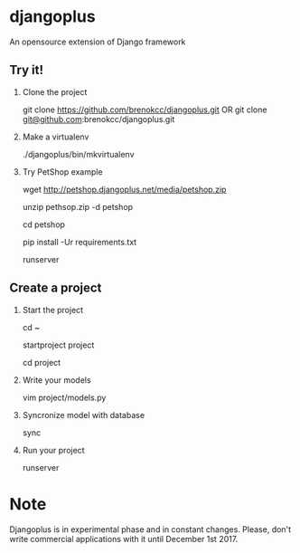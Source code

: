 # djangoplus
An opensource extension of Django framework

## Try it!
1. Clone the project

   git clone https://github.com/brenokcc/djangoplus.git OR git clone git@github.com:brenokcc/djangoplus.git

2. Make a virtualenv

   ./djangoplus/bin/mkvirtualenv
   
   
3. Try PetShop example

   wget http://petshop.djangoplus.net/media/petshop.zip
   
   unzip pethsop.zip -d petshop
   
   cd petshop

   pip install -Ur requirements.txt
   
   runserver
   
   
## Create a project

1. Start the project

   cd ~
   
   startproject project
   
   cd project
   
2. Write your models
 
   vim project/models.py

3. Syncronize model with database

   sync
   
4. Run your project

   runserver

   
# Note

Djangoplus is in experimental phase and in constant changes. Please, don't write commercial applications with it until December 1st 2017.




